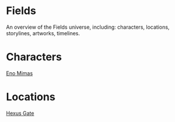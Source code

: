 <!-- TITLE: Home -->
<!-- SUBTITLE: A quick summary of Home -->

# Fields

An overview of the Fields universe, including: characters, locations, storylines, artworks, timelines.

# Characters

[Eno Mimas](https://fieldswiki.herokuapp.com/characters/eno#eno-mimas)

# Locations
[Hexus Gate](https://fieldswiki.herokuapp.com/locations/hexus-gate#hexus-gate)